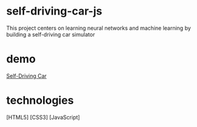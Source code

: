 # self-driving-car-js
This project centers on learning neural networks and machine learning by building a self-driving car simulator

# demo

[Self-Driving Car](https://flourishing-otter-b1da5c.netlify.app/)

# technologies
[HTML5]
[CSS3]
[JavaScript]
